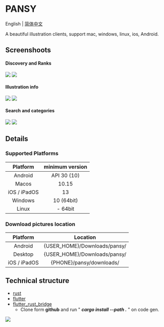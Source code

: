 PANSY
======
English | [简体中文](README-zh.md)

A beautiful illustration clients, support mac, windows, linux, ios, Android.

## Screenshoots

#### Discovery and Ranks

![](images/discovery.png)
![](images/rank.png)

#### Illustration info

![](images/info_screen.png)
![](images/info_screen2.png)

#### Search and categories

![](images/search.png)
![](images/search_screen.png)

## Details

### Supported Platforms

|   Platform   | minimum version |
|:------------:|:---------------:|
|   Android    |   API 30 (10)   |
|    Macos     |      10.15      |
| iOS / iPadOS |       13        |
|   Windows    |   10 (64bit)    |
|    Linux     |     - 64bit     |

### Download pictures location

|   Platform   |          Location           |
|:------------:|:---------------------------:|
|   Android    | {USER_HOME}/Downloads/pansy/ |
|   Desktop    | {USER_HOME}/Downloads/pansy/ |
| iOS / iPadOS |   {PHONE}/pansy/downloads/   |

## Technical structure

- [rust](https://github.com/rust-lang/rust)
- [flutter](https://github.com/flutter/flutter)
- [flutter_rust_bridge](https://github.com/fzyzcjy/flutter_rust_bridge) 
  - Clone form **github** and run " ***cargo install --path .*** " on code gen.

![](https://raw.githubusercontent.com/fzyzcjy/flutter_rust_bridge/master/book/logo.png)

